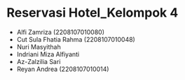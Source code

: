 # Reservasi Hotel_Kelompok 4
- Alfi Zamriza (2208107010080)
- Cut Sula Fhatia Rahma (2208107010048)
- Nuri Masyithah
- Indriani Miza Alfiyanti
- Az-Zalzilia Sari
- Reyan Andrea (2208107010014)
